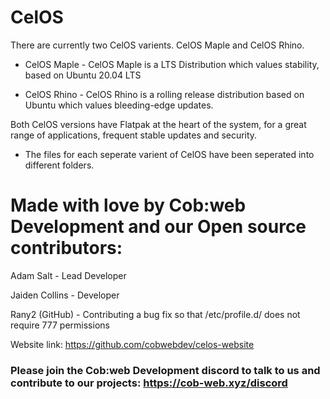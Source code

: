 # CelOS

There are currently two CelOS varients. CelOS Maple and CelOS Rhino.

* CelOS Maple - CelOS Maple is a LTS Distribution which values stability, based on Ubuntu 20.04 LTS

* CelOS Rhino - CelOS Rhino is a rolling release distribution based on Ubuntu which values bleeding-edge updates.

Both CelOS versions have Flatpak at the heart of the system, for a great range of applications, frequent stable updates and security.

* The files for each seperate varient of CelOS have been seperated into different folders.

# Made with love by Cob:web Development and our Open source contributors:

Adam Salt - Lead Developer

Jaiden Collins - Developer

Rany2 (GitHub) - Contributing a bug fix so that /etc/profile.d/ does not require 777 permissions

Website link: https://github.com/cobwebdev/celos-website

### Please join the Cob:web Development discord to talk to us and contribute to our projects: https://cob-web.xyz/discord

